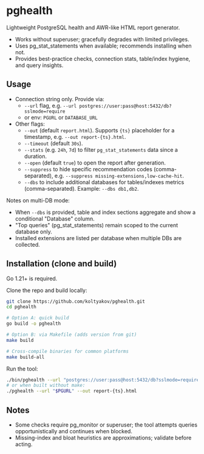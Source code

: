 # pghealth

Lightweight PostgreSQL health and AWR-like HTML report generator.

- Works without superuser; gracefully degrades with limited privileges.
- Uses pg_stat_statements when available; recommends installing when not.
- Provides best-practice checks, connection stats, table/index hygiene, and query insights.

## Usage

- Connection string only. Provide via:
  - `--url` flag, e.g. `--url postgres://user:pass@host:5432/db?sslmode=require`
  - or env: `PGURL` or `DATABASE_URL`
- Other flags:
  - `--out` (default `report.html`). Supports `{ts}` placeholder for a timestamp, e.g. `--out report-{ts}.html`.
  - `--timeout` (default `30s`).
  - `--stats` (e.g. `24h`, `7d`) to filter `pg_stat_statements` data since a duration.
  - `--open` (default `true`) to open the report after generation.
  - `--suppress` to hide specific recommendation codes (comma-separated), e.g. `--suppress missing-extensions,low-cache-hit`.
  - `--dbs` to include additional databases for tables/indexes metrics (comma-separated). Example: `--dbs db1,db2`.

Notes on multi-DB mode:
- When `--dbs` is provided, table and index sections aggregate and show a conditional "Database" column.
- "Top queries" (pg_stat_statements) remain scoped to the current database only.
- Installed extensions are listed per database when multiple DBs are collected.

## Installation (clone and build)

Go 1.21+ is required.

Clone the repo and build locally:

```sh
git clone https://github.com/koltyakov/pghealth.git
cd pghealth

# Option A: quick build
go build -o pghealth

# Option B: via Makefile (adds version from git)
make build

# Cross-compile binaries for common platforms
make build-all
```

Run the tool:

```sh
./bin/pghealth --url "postgres://user:pass@host:5432/db?sslmode=require" --out report-{ts}.html
# or when built without make:
./pghealth --url "$PGURL" --out report-{ts}.html
```

## Notes

- Some checks require pg_monitor or superuser; the tool attempts queries opportunistically and continues when blocked.
- Missing-index and bloat heuristics are approximations; validate before acting.
